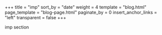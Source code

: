 +++
title = "imp"
sort_by = "date"
weight = 4
template = "blog.html"
page_template = "blog-page.html"
paginate_by = 0
insert_anchor_links = "left"
transparent = false
+++

imp section
